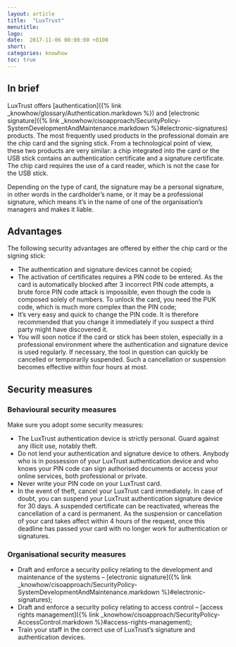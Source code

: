 ```yaml
---
layout: article
title:  "LuxTrust"
menutitle:
logo:
date:  2017-11-06 00:00:00 +0100
short:
categories: knowhow
toc: true
---
```

## In brief
LuxTrust offers [authentication]({% link _knowhow/glossary/Authentication.markdown %}) and [electronic signature]({% link _knowhow/cisoapproach/SecurityPolicy-SystemDevelopmentAndMaintenance.markdown %}#electronic-signatures) products. The most frequently used products in the professional domain are the chip card and the signing stick. From a technological point of view, these two products are very similar: a chip integrated into the card or the USB stick contains an authentication certificate and a signature certificate. The chip card requires the use of a card reader, which is not the case for the USB stick.

Depending on the type of card, the signature may be a personal signature, in other words in the cardholder’s name, or it may be a professional signature, which means it’s in the name of one of the organisation’s managers and makes it liable.

## Advantages
The following security advantages are offered by either the chip card or the signing stick:

* The authentication and signature devices cannot be copied;
* The activation of certificates requires a PIN code to be entered. As the card is automatically blocked after 3 incorrect PIN code attempts, a brute force PIN code attack is impossible, even though the code is composed solely of numbers. To unlock the card, you need the PUK code, which is much more complex than the PIN code;
* It’s very easy and quick to change the PIN code. It is therefore recommended that you change it immediately if you suspect a third party might have discovered it.
* You will soon notice if the card or stick has been stolen, especially in a professional environment where the authentication and signature device is used regularly. If necessary, the tool in question can quickly be cancelled or temporarily suspended. Such a cancellation or suspension becomes effective within four hours at most.

## Security measures

### Behavioural security measures
Make sure you adopt some security measures:

* The LuxTrust authentication device is strictly personal. Guard against any illicit use, notably theft.
* Do not lend your authentication and signature device to others. Anybody who is in possession of your LuxTrust authentication device and who knows your PIN code can sign authorised documents or access your online services, both professional or private.
* Never write your PIN code on your LuxTrust card.
* In the event of theft, cancel your LuxTrust card immediately. In case of doubt, you can suspend your LuxTrust authentication signature device for 30 days. A suspended certificate can be reactivated, whereas the cancellation of a card is permanent. As the suspension or cancellation of your card takes affect within 4 hours of the request, once this deadline has passed your card with no longer work for authentication or signatures.

### Organisational security measures
* Draft and enforce a security policy relating to the development and maintenance of the systems – [electronic signature]({% link _knowhow/cisoapproach/SecurityPolicy-SystemDevelopmentAndMaintenance.markdown %}#electronic-signatures);
* Draft and enforce a security policy relating to access control – [access rights management]({% link _knowhow/cisoapproach/SecurityPolicy-AccessControl.markdown %}#access-rights-management);
* Train your staff in the correct use of LuxTrust’s signature and authentication devices.
